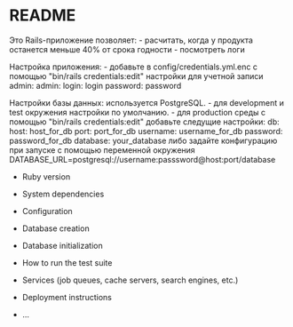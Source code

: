 # README

Это Rails-приложение позволяет:
    - расчитать, когда у продукта останется меньше 40% от срока годности
    - посмотреть логи

Настройка приложения:
    - добавьте в config/credentials.yml.enc с помощью "bin/rails credentials:edit" настройки для учетной записи admin:
        admin:
          login: login
          password: password

Настройки базы данных: используется PostgreSQL.
    - для development и test окружения настройки по умолчанию.
    - для production среды с помощью "bin/rails credentials:edit" добавьте следущие настройки:
        db:
          host: host_for_db
          port: port_for_db
          username: username_for_db
          password: password_for_db
          database: your_database
    либо задайте конфигурацию при запуске с помощью переменной окружения
        DATABASE_URL=postgresql://username:passsword@host:port/database



* Ruby version

* System dependencies

* Configuration

* Database creation

* Database initialization

* How to run the test suite

* Services (job queues, cache servers, search engines, etc.)

* Deployment instructions

* ...
